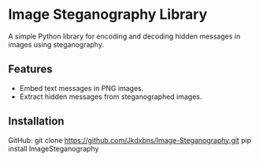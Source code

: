 # Image Steganography Library

A simple Python library for encoding and decoding hidden messages in images using steganography.

## Features
- Embed text messages in PNG images.
- Extract hidden messages from steganographed images.


## Installation
GitHub: git clone https://github.com/Jkdxbns/Image-Steganography.git
pip install ImageSteganography